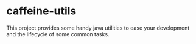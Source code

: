 caffeine-utils
==============

This project provides some handy java utilities to ease your development and the lifecycle of some common tasks.
